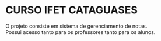 # CURSO IFET CATAGUASES
O projeto consiste em sistema de gerenciamento de notas.  
Possui acesso tanto para os professores tanto para os alunos.
